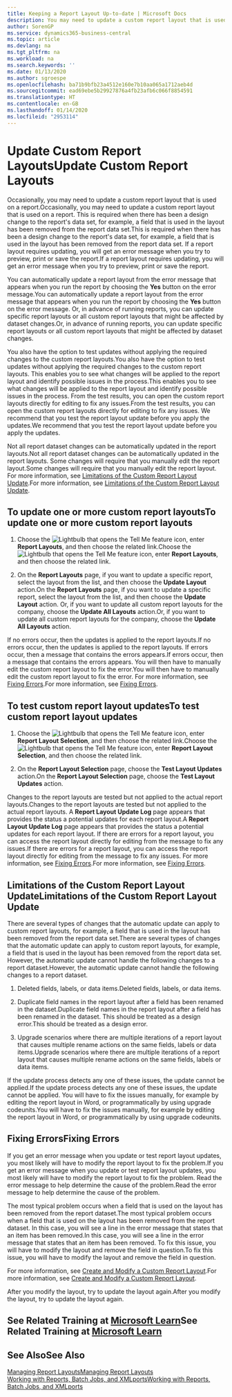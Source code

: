 ```yaml
---
title: Keeping a Report Layout Up-to-date | Microsoft Docs
description: You may need to update a custom report layout that is used on a report. This is required when there has been a design change to the report's data set, for example, a field that is used in the layout has been removed from the report data set.
author: SorenGP
ms.service: dynamics365-business-central
ms.topic: article
ms.devlang: na
ms.tgt_pltfrm: na
ms.workload: na
ms.search.keywords: ''
ms.date: 01/13/2020
ms.author: sgroespe
ms.openlocfilehash: ba71b9bfb23a4512e160e7b10aa065a1712aeb4d
ms.sourcegitcommit: ead69ebe5b29927876a4fb23afb6c066f8854591
ms.translationtype: HT
ms.contentlocale: en-GB
ms.lasthandoff: 01/14/2020
ms.locfileid: "2953114"
---
```

# <a name="update-custom-report-layouts"></a><span data-ttu-id="ae1ba-104">Update Custom Report Layouts</span><span class="sxs-lookup"><span data-stu-id="ae1ba-104">Update Custom Report Layouts</span></span>
<span data-ttu-id="ae1ba-105">Occasionally, you may need to update a custom report layout that is used on a report.</span><span class="sxs-lookup"><span data-stu-id="ae1ba-105">Occasionally, you may need to update a custom report layout that is used on a report.</span></span> <span data-ttu-id="ae1ba-106">This is required when there has been a design change to the report's data set, for example, a field that is used in the layout has been removed from the report data set.</span><span class="sxs-lookup"><span data-stu-id="ae1ba-106">This is required when there has been a design change to the report's data set, for example, a field that is used in the layout has been removed from the report data set.</span></span> <span data-ttu-id="ae1ba-107">If a report layout requires updating, you will get an error message when you try to preview, print or save the report.</span><span class="sxs-lookup"><span data-stu-id="ae1ba-107">If a report layout requires updating, you will get an error message when you try to preview, print or save the report.</span></span>  

<span data-ttu-id="ae1ba-108">You can automatically update a report layout from the error message that appears when you run the report by choosing the **Yes** button on the error message.</span><span class="sxs-lookup"><span data-stu-id="ae1ba-108">You can automatically update a report layout from the error message that appears when you run the report by choosing the **Yes** button on the error message.</span></span> <span data-ttu-id="ae1ba-109">Or, in advance of running reports, you can update specific report layouts or all custom report layouts that might be affected by dataset changes.</span><span class="sxs-lookup"><span data-stu-id="ae1ba-109">Or, in advance of running reports, you can update specific report layouts or all custom report layouts that might be affected by dataset changes.</span></span>  

<span data-ttu-id="ae1ba-110">You also have the option to test updates without applying the required changes to the custom report layouts.</span><span class="sxs-lookup"><span data-stu-id="ae1ba-110">You also have the option to test updates without applying the required changes to the custom report layouts.</span></span> <span data-ttu-id="ae1ba-111">This enables you to see what changes will be applied to the report layout and identify possible issues in the process.</span><span class="sxs-lookup"><span data-stu-id="ae1ba-111">This enables you to see what changes will be applied to the report layout and identify possible issues in the process.</span></span> <span data-ttu-id="ae1ba-112">From the test results, you can open the custom report layouts directly for editing to fix any issues.</span><span class="sxs-lookup"><span data-stu-id="ae1ba-112">From the test results, you can open the custom report layouts directly for editing to fix any issues.</span></span> <span data-ttu-id="ae1ba-113">We recommend that you test the report layout update before you apply the updates.</span><span class="sxs-lookup"><span data-stu-id="ae1ba-113">We recommend that you test the report layout update before you apply the updates.</span></span>  

<span data-ttu-id="ae1ba-114">Not all report dataset changes can be automatically updated in the report layouts.</span><span class="sxs-lookup"><span data-stu-id="ae1ba-114">Not all report dataset changes can be automatically updated in the report layouts.</span></span> <span data-ttu-id="ae1ba-115">Some changes will require that you manually edit the report layout.</span><span class="sxs-lookup"><span data-stu-id="ae1ba-115">Some changes will require that you manually edit the report layout.</span></span> <span data-ttu-id="ae1ba-116">For more information, see [Limitations of the Custom Report Layout Update](ui-update-report-layouts.md#UpdateLimitations).</span><span class="sxs-lookup"><span data-stu-id="ae1ba-116">For more information, see [Limitations of the Custom Report Layout Update](ui-update-report-layouts.md#UpdateLimitations).</span></span>  

## <a name="to-update-one-or-more-custom-report-layouts"></a><span data-ttu-id="ae1ba-117">To update one or more custom report layouts</span><span class="sxs-lookup"><span data-stu-id="ae1ba-117">To update one or more custom report layouts</span></span>  

1.  <span data-ttu-id="ae1ba-118">Choose the ![Lightbulb that opens the Tell Me feature](media/ui-search/search_small.png "Tell me what you want to do") icon, enter **Report Layouts**, and then choose the related link.</span><span class="sxs-lookup"><span data-stu-id="ae1ba-118">Choose the ![Lightbulb that opens the Tell Me feature](media/ui-search/search_small.png "Tell me what you want to do") icon, enter **Report Layouts**, and then choose the related link.</span></span>  

2.  <span data-ttu-id="ae1ba-119">On the **Report Layouts** page, if you want to update a specific report, select the layout from the list, and then choose the **Update Layout** action.</span><span class="sxs-lookup"><span data-stu-id="ae1ba-119">On the **Report Layouts** page, if you want to update a specific report, select the layout from the list, and then choose the **Update Layout** action.</span></span> <span data-ttu-id="ae1ba-120">Or, if you want to update all custom report layouts for the company, choose the **Update All Layouts** action.</span><span class="sxs-lookup"><span data-stu-id="ae1ba-120">Or, if you want to update all custom report layouts for the company, choose the **Update All Layouts** action.</span></span>  

<span data-ttu-id="ae1ba-121">If no errors occur, then the updates is applied to the report layouts.</span><span class="sxs-lookup"><span data-stu-id="ae1ba-121">If no errors occur, then the updates is applied to the report layouts.</span></span> <span data-ttu-id="ae1ba-122">If errors occur, then a message that contains the errors appears.</span><span class="sxs-lookup"><span data-stu-id="ae1ba-122">If errors occur, then a message that contains the errors appears.</span></span> <span data-ttu-id="ae1ba-123">You will then have to manually edit the custom report layout to fix the error.</span><span class="sxs-lookup"><span data-stu-id="ae1ba-123">You will then have to manually edit the custom report layout to fix the error.</span></span> <span data-ttu-id="ae1ba-124">For more information, see [Fixing Errors](ui-update-report-layouts.md#FixErrors).</span><span class="sxs-lookup"><span data-stu-id="ae1ba-124">For more information, see [Fixing Errors](ui-update-report-layouts.md#FixErrors).</span></span>  

## <a name="to-test-custom-report-layout-updates"></a><span data-ttu-id="ae1ba-125">To test custom report layout updates</span><span class="sxs-lookup"><span data-stu-id="ae1ba-125">To test custom report layout updates</span></span>  

1.  <span data-ttu-id="ae1ba-126">Choose the ![Lightbulb that opens the Tell Me feature](media/ui-search/search_small.png "Tell me what you want to do") icon, enter **Report Layout Selection**, and then choose the related link.</span><span class="sxs-lookup"><span data-stu-id="ae1ba-126">Choose the ![Lightbulb that opens the Tell Me feature](media/ui-search/search_small.png "Tell me what you want to do") icon, enter **Report Layout Selection**, and then choose the related link.</span></span>  

2.  <span data-ttu-id="ae1ba-127">On the **Report Layout Selection** page, choose the **Test Layout Updates** action.</span><span class="sxs-lookup"><span data-stu-id="ae1ba-127">On the **Report Layout Selection** page, choose the **Test Layout Updates** action.</span></span>  

 <span data-ttu-id="ae1ba-128">Changes to the report layouts are tested but not applied to the actual report layouts.</span><span class="sxs-lookup"><span data-stu-id="ae1ba-128">Changes to the report layouts are tested but not applied to the actual report layouts.</span></span> <span data-ttu-id="ae1ba-129">A **Report Layout Update Log** page appears that provides the status a potential updates for each report layout.</span><span class="sxs-lookup"><span data-stu-id="ae1ba-129">A **Report Layout Update Log** page appears that provides the status a potential updates for each report layout.</span></span> <span data-ttu-id="ae1ba-130">If there are errors for a report layout, you can access the report layout directly for editing from the message to fix any issues.</span><span class="sxs-lookup"><span data-stu-id="ae1ba-130">If there are errors for a report layout, you can access the report layout directly for editing from the message to fix any issues.</span></span> <span data-ttu-id="ae1ba-131">For more information, see [Fixing Errors](ui-update-report-layouts.md#FixErrors).</span><span class="sxs-lookup"><span data-stu-id="ae1ba-131">For more information, see [Fixing Errors](ui-update-report-layouts.md#FixErrors).</span></span>  

##  <a name="UpdateLimitations"></a> <span data-ttu-id="ae1ba-132">Limitations of the Custom Report Layout Update</span><span class="sxs-lookup"><span data-stu-id="ae1ba-132">Limitations of the Custom Report Layout Update</span></span>  
 <span data-ttu-id="ae1ba-133">There are several types of changes that the automatic update can apply to custom report layouts, for example, a field that is used in the layout has been removed from the report data set.</span><span class="sxs-lookup"><span data-stu-id="ae1ba-133">There are several types of changes that the automatic update can apply to custom report layouts, for example, a field that is used in the layout has been removed from the report data set.</span></span> <span data-ttu-id="ae1ba-134">However, the automatic update cannot handle the following changes to a report dataset.</span><span class="sxs-lookup"><span data-stu-id="ae1ba-134">However, the automatic update cannot handle the following changes to a report dataset.</span></span>  

1.  <span data-ttu-id="ae1ba-135">Deleted fields, labels, or data items.</span><span class="sxs-lookup"><span data-stu-id="ae1ba-135">Deleted fields, labels, or data items.</span></span>  

2.  <span data-ttu-id="ae1ba-136">Duplicate field names in the report layout after a field has been renamed in the dataset.</span><span class="sxs-lookup"><span data-stu-id="ae1ba-136">Duplicate field names in the report layout after a field has been renamed in the dataset.</span></span> <span data-ttu-id="ae1ba-137">This should be treated as a design error.</span><span class="sxs-lookup"><span data-stu-id="ae1ba-137">This should be treated as a design error.</span></span>  

3.  <span data-ttu-id="ae1ba-138">Upgrade scenarios where there are multiple iterations of a report layout that causes multiple rename actions on the same fields, labels or data items.</span><span class="sxs-lookup"><span data-stu-id="ae1ba-138">Upgrade scenarios where there are multiple iterations of a report layout that causes multiple rename actions on the same fields, labels or data items.</span></span>  

 <span data-ttu-id="ae1ba-139">If the update process detects any one of these issues, the update cannot be applied.</span><span class="sxs-lookup"><span data-stu-id="ae1ba-139">If the update process detects any one of these issues, the update cannot be applied.</span></span> <span data-ttu-id="ae1ba-140">You will have to fix the issues manually, for example by editing the report layout in Word, or programmatically by using upgrade codeunits.</span><span class="sxs-lookup"><span data-stu-id="ae1ba-140">You will have to fix the issues manually, for example by editing the report layout in Word, or programmatically by using upgrade codeunits.</span></span>  

##  <a name="FixErrors"></a> <span data-ttu-id="ae1ba-141">Fixing Errors</span><span class="sxs-lookup"><span data-stu-id="ae1ba-141">Fixing Errors</span></span>  
 <span data-ttu-id="ae1ba-142">If you get an error message when you update or test report layout updates, you most likely will have to modify the report layout to fix the problem.</span><span class="sxs-lookup"><span data-stu-id="ae1ba-142">If you get an error message when you update or test report layout updates, you most likely will have to modify the report layout to fix the problem.</span></span> <span data-ttu-id="ae1ba-143">Read the error message to help determine the cause of the problem.</span><span class="sxs-lookup"><span data-stu-id="ae1ba-143">Read the error message to help determine the cause of the problem.</span></span>  

 <span data-ttu-id="ae1ba-144">The most typical problem occurs when a field that is used on the layout has been removed from the report dataset.</span><span class="sxs-lookup"><span data-stu-id="ae1ba-144">The most typical problem occurs when a field that is used on the layout has been removed from the report dataset.</span></span> <span data-ttu-id="ae1ba-145">In this case, you will see a line in the error message that states that an item has been removed.</span><span class="sxs-lookup"><span data-stu-id="ae1ba-145">In this case, you will see a line in the error message that states that an item has been removed.</span></span> <span data-ttu-id="ae1ba-146">To fix this issue, you will have to modify the layout and remove the field in question.</span><span class="sxs-lookup"><span data-stu-id="ae1ba-146">To fix this issue, you will have to modify the layout and remove the field in question.</span></span>  

 <span data-ttu-id="ae1ba-147">For more information, see [Create and Modify a Custom Report Layout](ui-how-create-custom-report-layout.md#ModifyCustomLayout).</span><span class="sxs-lookup"><span data-stu-id="ae1ba-147">For more information, see [Create and Modify a Custom Report Layout](ui-how-create-custom-report-layout.md#ModifyCustomLayout).</span></span>  

<span data-ttu-id="ae1ba-148">After you modify the layout, try to update the layout again.</span><span class="sxs-lookup"><span data-stu-id="ae1ba-148">After you modify the layout, try to update the layout again.</span></span>  

## <a name="see-related-training-at-microsoft-learnlearnmoduleschange-documents-dynamics-365-business-centralindex"></a><span data-ttu-id="ae1ba-149">See Related Training at [Microsoft Learn](/learn/modules/change-documents-dynamics-365-business-central/index)</span><span class="sxs-lookup"><span data-stu-id="ae1ba-149">See Related Training at [Microsoft Learn](/learn/modules/change-documents-dynamics-365-business-central/index)</span></span>

## <a name="see-also"></a><span data-ttu-id="ae1ba-150">See Also</span><span class="sxs-lookup"><span data-stu-id="ae1ba-150">See Also</span></span>  
 [<span data-ttu-id="ae1ba-151">Managing Report Layouts</span><span class="sxs-lookup"><span data-stu-id="ae1ba-151">Managing Report Layouts</span></span>](ui-manage-report-layouts.md)  
 [<span data-ttu-id="ae1ba-152">Working with Reports, Batch Jobs, and XMLports</span><span class="sxs-lookup"><span data-stu-id="ae1ba-152">Working with Reports, Batch Jobs, and XMLports</span></span>](ui-work-report.md)  
